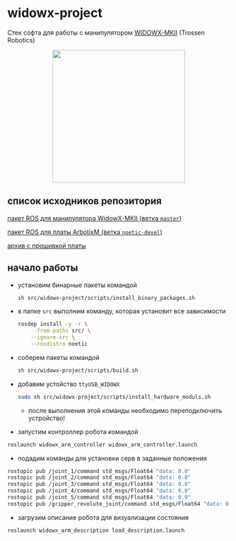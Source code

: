 # widowx-project

Стек софта для работы с манипулятором [WIDOWX-MKII](https://www.trossenrobotics.com/WidowxRobotArmMK2) (Trossen Robotics)

<p align="center">
    <img src="https://www.trossenrobotics.com/images/PImages/widowx-a.jpg" width=300>
</p>


## список исходников репозитория

[пакет ROS для манипулятора WidowX-MKII (ветка `master`)](https://github.com/Interbotix/widowx_arm)

[пакет ROS для платы ArbotixM (ветка `noetic-devel`)](https://github.com/vanadiumlabs/arbotix_ros)

[архив с прошивкой платы](https://github.com/trossenrobotics/arbotix/archive/master.zip)

## начало работы

* установим бинарные пакеты командой

    ```bash
    sh src/widowx-project/scripts/install_binary_packages.sh
    ```

* в папке `src` выполним команду, которая установит все зависимости

    ```bash
    rosdep install -y -r \
        --from-paths src/ \
        --ignore-src \
        --rosdistro noetic
    ```

* соберем пакеты командой

    ```bash
    sh src/widowx-project/scripts/build.sh
    ```

* добавим устойство `ttyUSB_WIDOWX`

    ```bash
    sudo sh src/widowx-project/scripts/install_hardware_moduls.sh
    ```

    * после выполнения этой команды необходимо переподключить устройство!

* запустим контроллер робота командой

```bash
roslaunch widowx_arm_controller widowx_arm_controller.launch 
```

* подадим команды для установки серв в заданные положения

```bash
rostopic pub /joint_1/command std_msgs/Float64 "data: 0.0" 
rostopic pub /joint_2/command std_msgs/Float64 "data: 0.0" 
rostopic pub /joint_3/command std_msgs/Float64 "data: 0.0" 
rostopic pub /joint_4/command std_msgs/Float64 "data: 0.0" 
rostopic pub /joint_5/command std_msgs/Float64 "data: 0.0" 
rostopic pub /gripper_revolute_joint/command std_msgs/Float64 "data: 0.0" 
```

* загрузим описание робота для визуализации состояния

```bash
roslaunch widowx_arm_description load_description.launch
```
